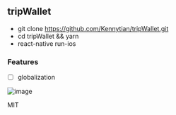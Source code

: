## tripWallet

- git clone https://github.com/Kennytian/tripWallet.git
- cd tripWallet && yarn
- react-native run-ios

### Features
- [ ] globalization

![image](https://user-images.githubusercontent.com/2621619/41200703-69fc2b4e-6c6f-11e8-9f59-5a465c27d4b2.png)

MIT
